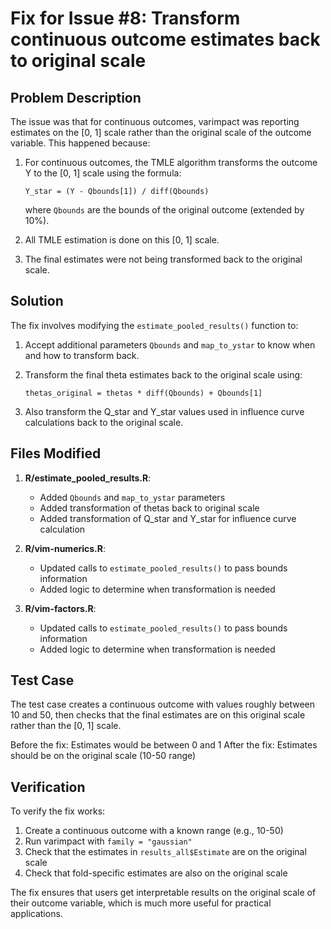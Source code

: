# Fix for Issue #8: Transform continuous outcome estimates back to original scale

## Problem Description

The issue was that for continuous outcomes, varimpact was reporting estimates on the [0, 1] scale rather than the original scale of the outcome variable. This happened because:

1. For continuous outcomes, the TMLE algorithm transforms the outcome Y to the [0, 1] scale using the formula:
   ```
   Y_star = (Y - Qbounds[1]) / diff(Qbounds)
   ```
   where `Qbounds` are the bounds of the original outcome (extended by 10%).

2. All TMLE estimation is done on this [0, 1] scale.

3. The final estimates were not being transformed back to the original scale.

## Solution

The fix involves modifying the `estimate_pooled_results()` function to:

1. Accept additional parameters `Qbounds` and `map_to_ystar` to know when and how to transform back.

2. Transform the final theta estimates back to the original scale using:
   ```
   thetas_original = thetas * diff(Qbounds) + Qbounds[1]
   ```

3. Also transform the Q_star and Y_star values used in influence curve calculations back to the original scale.

## Files Modified

1. **R/estimate_pooled_results.R**: 
   - Added `Qbounds` and `map_to_ystar` parameters
   - Added transformation of thetas back to original scale
   - Added transformation of Q_star and Y_star for influence curve calculation

2. **R/vim-numerics.R**:
   - Updated calls to `estimate_pooled_results()` to pass bounds information
   - Added logic to determine when transformation is needed

3. **R/vim-factors.R**:
   - Updated calls to `estimate_pooled_results()` to pass bounds information
   - Added logic to determine when transformation is needed

## Test Case

The test case creates a continuous outcome with values roughly between 10 and 50, then checks that the final estimates are on this original scale rather than the [0, 1] scale.

Before the fix: Estimates would be between 0 and 1
After the fix: Estimates should be on the original scale (10-50 range)

## Verification

To verify the fix works:

1. Create a continuous outcome with a known range (e.g., 10-50)
2. Run varimpact with `family = "gaussian"`
3. Check that the estimates in `results_all$Estimate` are on the original scale
4. Check that fold-specific estimates are also on the original scale

The fix ensures that users get interpretable results on the original scale of their outcome variable, which is much more useful for practical applications.